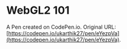 # WebGL2 101

A Pen created on CodePen.io. Original URL: [https://codepen.io/ukarthik27/pen/eYezpVa](https://codepen.io/ukarthik27/pen/eYezpVa).



